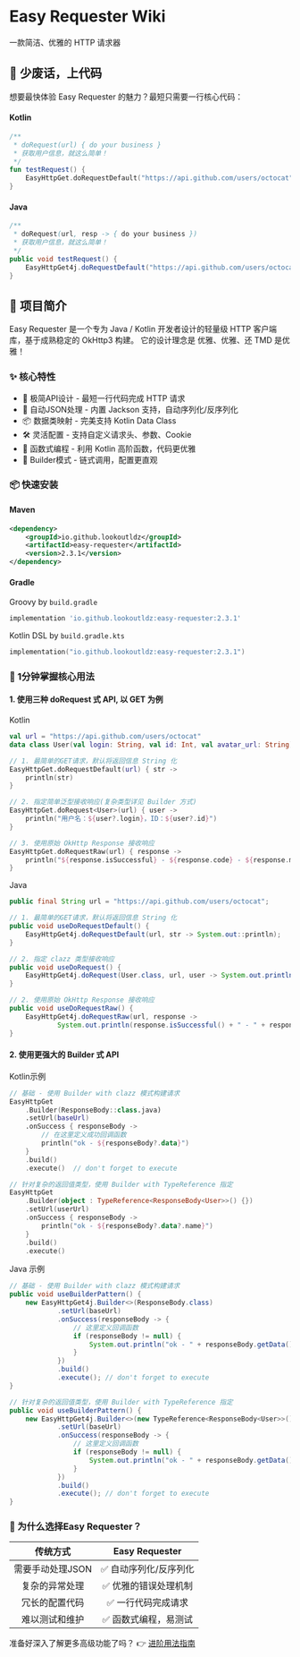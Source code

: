 # Easy Requester Wiki

一款简洁、优雅的 HTTP 请求器

## 🚀 少废话，上代码

想要最快体验 Easy Requester 的魅力？最短只需要一行核心代码：
#### Kotlin

```kotlin
/**
 * doRequest(url) { do your business } 
 * 获取用户信息，就这么简单！
 */
fun testRequest() {
    EasyHttpGet.doRequestDefault("https://api.github.com/users/octocat") { println("用户信息: $it") }
}
```
#### Java
```java
/**
 * doRequest(url, resp -> { do your business })
 * 获取用户信息，就这么简单！
 */
public void testRequest() {
    EasyHttpGet4j.doRequestDefault("https://api.github.com/users/octocat", str -> System.out.println("用户信息: " + str));
}
```

## 📖 项目简介
Easy Requester 是一个专为 Java / Kotlin 开发者设计的轻量级 HTTP 客户端库，基于成熟稳定的 OkHttp3 构建。
它的设计理念是 优雅、优雅、还 TMD 是优雅！

### ✨ 核心特性
- 🎯 极简API设计 - 最短一行代码完成 HTTP 请求
- 🔄 自动JSON处理 - 内置 Jackson 支持，自动序列化/反序列化
- 📦 数据类映射 - 完美支持 Kotlin Data Class
- 🛠️ 灵活配置 - 支持自定义请求头、参数、Cookie
- 🎨 函数式编程 - 利用 Kotlin 高阶函数，代码更优雅
- 🔧 Builder模式 - 链式调用，配置更直观

### 📦 快速安装 

#### Maven

``` xml
<dependency>
    <groupId>io.github.lookoutldz</groupId>
    <artifactId>easy-requester</artifactId>
    <version>2.3.1</version>
</dependency>
```

#### Gradle
Groovy by ``build.gradle``
```groovy
implementation 'io.github.lookoutldz:easy-requester:2.3.1'
```
Kotlin DSL by ``build.gradle.kts``
```kotlin
implementation("io.github.lookoutldz:easy-requester:2.3.1")
```

### 🎯 1分钟掌握核心用法
#### 1. 使用三种 doRequest 式 API, 以 GET 为例

Kotlin
```kotlin
val url = "https://api.github.com/users/octocat"
data class User(val login: String, val id: Int, val avatar_url: String)

// 1. 最简单的GET请求，默认将返回信息 String 化
EasyHttpGet.doRequestDefault(url) { str ->
    println(str)
}

// 2. 指定简单泛型接收响应(复杂类型详见 Builder 方式)
EasyHttpGet.doRequest<User>(url) { user ->
    println("用户名：${user?.login}，ID：${user?.id}")
}

// 3. 使用原始 OkHttp Response 接收响应
EasyHttpGet.doRequestRaw(url) { response ->
    println("${response.isSuccessful} - ${response.code} - ${response.message}")
}
```

Java
```java
public final String url = "https://api.github.com/users/octocat";

// 1. 最简单的GET请求，默认将返回信息 String 化
public void useDoRequestDefault() {
    EasyHttpGet4j.doRequestDefault(url, str -> System.out::println);
}

// 2. 指定 clazz 类型接收响应
public void useDoRequest() {
    EasyHttpGet4j.doRequest(User.class, url, user -> System.out.println(user.id));
}

// 2. 使用原始 OkHttp Response 接收响应
public void useDoRequestRaw() {
    EasyHttpGet4j.doRequestRaw(url, response -> 
            System.out.println(response.isSuccessful() + " - " + response.code() + " - " + response.message()));
}
```
#### 2. 使用更强大的 Builder 式 API
Kotlin示例
```kotlin
// 基础 - 使用 Builder with clazz 模式构建请求
EasyHttpGet
    .Builder(ResponseBody::class.java)
    .setUrl(baseUrl)
    .onSuccess { responseBody ->
        // 在这里定义成功回调函数
        println("ok - ${responseBody?.data}")
    }
    .build()
    .execute()  // don't forget to execute

// 针对复杂的返回值类型，使用 Builder with TypeReference 指定
EasyHttpGet
    .Builder(object : TypeReference<ResponseBody<User>>() {})
    .setUrl(userUrl)
    .onSuccess { responseBody ->
        println("ok - ${responseBody?.data?.name}")
    }
    .build()
    .execute()
```

Java 示例
```java
// 基础 - 使用 Builder with clazz 模式构建请求
public void useBuilderPattern() {
    new EasyHttpGet4j.Builder<>(ResponseBody.class)
            .setUrl(baseUrl)
            .onSuccess(responseBody -> {
                // 这里定义回调函数
                if (responseBody != null) {
                    System.out.println("ok - " + responseBody.getData());
                }
            })
            .build()
            .execute(); // don't forget to execute
}

// 针对复杂的返回值类型，使用 Builder with TypeReference 指定
public void useBuilderPattern() {
    new EasyHttpGet4j.Builder<>(new TypeReference<ResponseBody<User>>() {})
            .setUrl(baseUrl)
            .onSuccess(responseBody -> {
                // 这里定义回调函数
                if (responseBody != null) {
                    System.out.println("ok - " + responseBody.getData());
                }
            })
            .build()
            .execute(); // don't forget to execute
}
```

### 🌟 为什么选择Easy Requester？

|    传统方式    | Easy Requester |
|:----------:|:--------------:|
| 需要手动处理JSON |  ✅ 自动序列化/反序列化  |
|  复杂的异常处理   |  ✅ 优雅的错误处理机制   |
|  冗长的配置代码   |   ✅ 一行代码完成请求   |
|  难以测试和维护   |  ✅ 函数式编程，易测试   |

准备好深入了解更多高级功能了吗？ 👉 [进阶用法指南](Advance.md)